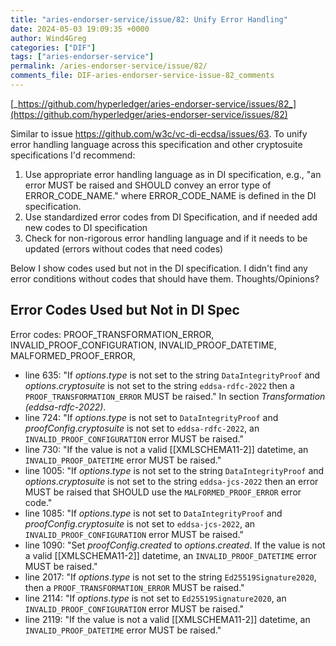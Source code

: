 ```yaml
---
title: "aries-endorser-service/issue/82: Unify Error Handling"
date: 2024-05-03 19:09:35 +0000
author: Wind4Greg
categories: ["DIF"]
tags: ["aries-endorser-service"]
permalink: /aries-endorser-service/issue/82/
comments_file: DIF-aries-endorser-service-issue-82_comments
---
```


[_https://github.com/hyperledger/aries-endorser-service/issues/82_](https://github.com/hyperledger/aries-endorser-service/issues/82)


Similar to issue https://github.com/w3c/vc-di-ecdsa/issues/63. To unify error handling language across this specification and other cryptosuite specifications I'd recommend:

1. Use appropriate error handling language as in DI specification, e.g.,  "an error MUST be raised and SHOULD convey an error type of ERROR_CODE_NAME." where ERROR_CODE_NAME is defined in the DI specification.
2. Use standardized error codes from DI Specification, and if needed add new codes to DI specification
3. Check for non-rigorous error handling language and if it needs to be updated (errors without codes that need codes)

Below I show codes used but not in the DI specification. I didn't find any error conditions without codes that should have them. Thoughts/Opinions?

## Error Codes Used but Not in DI Spec

Error codes: PROOF_TRANSFORMATION_ERROR, INVALID_PROOF_CONFIGURATION, INVALID_PROOF_DATETIME, MALFORMED_PROOF_ERROR,

* line 635: "If <var>options</var>.<var>type</var> is not set to the string `DataIntegrityProof` and <var>options</var>.<var>cryptosuite</var> is not set to the string `eddsa-rdfc-2022` then a `PROOF_TRANSFORMATION_ERROR` MUST be raised." In section *Transformation (eddsa-rdfc-2022)*.
* line 724: "If <var>options</var>.<var>type</var> is not set to `DataIntegrityProof` and <var>proofConfig</var>.<var>cryptosuite</var> is not set to `eddsa-rdfc-2022`, an `INVALID_PROOF_CONFIGURATION` error MUST be raised."
* line 730: "If the value is not a valid [[XMLSCHEMA11-2]] datetime, an `INVALID_PROOF_DATETIME` error MUST be raised."
* line 1005: "If <var>options</var>.<var>type</var> is not set to the string `DataIntegrityProof` and <var>options</var>.<var>cryptosuite</var> is not set to the string `eddsa-jcs-2022` then an error MUST be raised that SHOULD use the `MALFORMED_PROOF_ERROR` error code."
* line 1085: "If <var>options</var>.<var>type</var> is not set to `DataIntegrityProof` and <var>proofConfig</var>.<var>cryptosuite</var> is not set to `eddsa-jcs-2022`, an `INVALID_PROOF_CONFIGURATION` error MUST be raised."
* line 1090: "Set <var>proofConfig</var>.<var>created</var> to <var>options</var>.<var>created</var>. If the value is not a valid [[XMLSCHEMA11-2]] datetime, an `INVALID_PROOF_DATETIME` error MUST be raised."
* line 2017: "If <var>options</var>.<var>type</var> is not set to the string `Ed25519Signature2020`, then a `PROOF_TRANSFORMATION_ERROR` MUST be raised."
* line 2114: "If <var>options</var>.<var>type</var> is not set to `Ed25519Signature2020`, an `INVALID_PROOF_CONFIGURATION` error MUST be raised."
* line 2119: "If the value is not a valid [[XMLSCHEMA11-2]] datetime, an `INVALID_PROOF_DATETIME` error MUST be raised."

